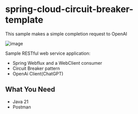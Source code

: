# spring-cloud-circuit-breaker-template

This sample makes a simple completion request to OpenAI

![image](https://github.com/patriciayogi/spring-cloud-circuit-breaker-template/assets/18370368/e76ab783-cea0-4a30-908e-e7469b7bb48b)



Sample RESTful web service application:
  - Spring Webflux and a WebClient consumer
  - Circuit Breaker pattern
  - OpenAi Client(ChatGPT)

## What You Need
  - Java 21 
  - Postman
  
